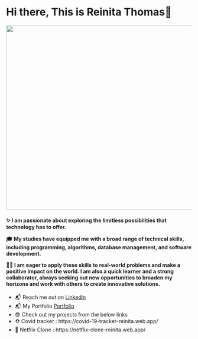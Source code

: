 <h1>Hi there, This is Reinita Thomas👋</h1>

<img src="https://miro.medium.com/max/1400/0*K2WLMTExLyida7OR.gif" width="600" height="500"  />

<h4>
✨ I am passionate about exploring the limitless possibilities that technology has to offer. 
     
🎓 My studies have equipped me with a broad range of technical skills, including programming, algorithms, database management, and software development.

👩‍💻 I am eager to apply these skills to real-world problems and make a positive impact on the world. I am also a quick learner and a strong collaborator, always seeking out new opportunities to broaden my horizons and work with others to create innovative solutions.
</h2>

<ul>
<li>📬 Reach me out on <a href="https://www.linkedin.com/in/reinita-thomas-27876b1b5/">Linkedin</a></li>
<li>📬 My Portfolio <a href="https://reinita-s-portfolio.web.app/">Portfolio</a></li>
<li>😎 Check out my projects from the below links</li>
<li>⛑️ Covid tracker : https://covid-19-tracker-reinita.web.app/</li>
<li>🍿 Netflix Clone : https://netflix-clone-reinita.web.app/</li>
</ul>
